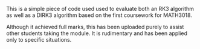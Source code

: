 This is a simple piece of code used used to evaluate both an RK3 algorithm as well as a DIRK3 algorithm based on the first coursework for MATH3018. 

Although it achieved full marks, this has been uploaded purely to assist other students taking the module. It is rudimentary and has been applied only to specific situations.

